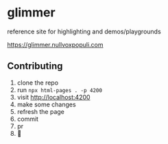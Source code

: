 # glimmer

reference site for highlighting and demos/playgrounds

https://glimmer.nullvoxpopuli.com

## Contributing

1. clone the repo
2. run `npx html-pages . -p 4200`
3. visit [http://localhost:4200](http://localhost:4200)
4. make some changes
5. refresh the page
6. commit
7. pr
8. 🎉

